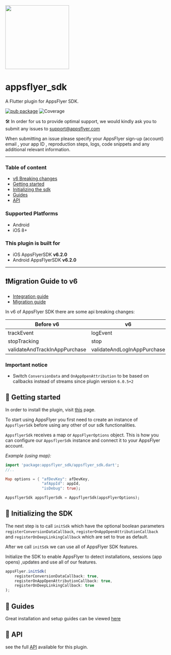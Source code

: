 <img src="https://www.appsflyer.com/wp-content/uploads/2016/11/logo-1.svg"  width="200">

# appsflyer_sdk

A Flutter plugin for AppsFlyer SDK.

[![pub package](https://img.shields.io/pub/v/appsflyer_sdk.svg)](https://pub.dartlang.org/packages/appsflyer_sdk) 
![Coverage](https://raw.githubusercontent.com/AppsFlyerSDK/appsflyer-flutter-plugin/master/coverage_badge.svg)


🛠 In order for us to provide optimal support, we would kindly ask you to submit any issues to support@appsflyer.com


When submitting an issue please specify your AppsFlyer sign-up (account) email , your app ID , reproduction steps, logs, code snippets and any additional relevant information.



---

### Table of content

- [v6 Breaking changes](#v6-breaking-changes)
- [Getting started](#getting-started)
- [Initializing the sdk](#init-sdk)
- [Guides](#guides)
- [API](#api)

### Supported Platforms

- Android
- iOS 8+

### This plugin is built for

- iOS AppsFlyerSDK **v6.2.0**
- Android AppsFlyerSDK **v6.2.0**

---
## <a id="v6-breaking-changes"> **❗Migration Guide to v6**
- [Integration guide](https://support.appsflyer.com//hc/en-us/articles/207032066#introduction)
- [Migration guide](https://support.appsflyer.com/hc/en-us/articles/360011571778)

In v6 of AppsFlyer SDK there are some api breaking changes: 

|Before v6                      | v6                          |
|-------------------------------|-----------------------------|
| trackEvent                    | logEvent                    |
| stopTracking                  | stop                        |
| validateAndTrackInAppPurchase | validateAndLogInAppPurchase |

### Important notice
- Switch `ConversionData` and `OnAppOpenAttribution` to be based on callbacks instead of streams since plugin version `6.0.5+2`

## <a id="getting-started"> **📲 Getting started**

In order to install the plugin, visit [this](https://pub.dartlang.org/packages/appsflyer_sdk#-installing-tab-) page.

To start using AppsFlyer you first need to create an instance of `AppsflyerSdk` before using any other of our sdk functionalities.  

`AppsflyerSdk` receives a map or `AppsFlyerOptions` object. This is how you can configure our `AppsflyerSdk` instance and connect it to your AppsFlyer account.

*Example (using map):*
```dart
import 'package:appsflyer_sdk/appsflyer_sdk.dart';
//..

Map options = { "afDevKey": afDevKey,
                "afAppId": appId,
                "isDebug": true};

AppsflyerSdk appsflyerSdk = AppsflyerSdk(appsFlyerOptions);
```

## <a id="init-sdk"> **🚀 Initializing the SDK**

The next step is to call `initSdk` which have the optional boolean parameters 
`registerConversionDataCallback`, 
`registerOnAppOpenAttributionCallback` and 
`registerOnDeepLinkingCallback` which are set to true as default.

After we call `initSdk` we can use all of AppsFlyer SDK features.

Initialize the SDK to enable AppsFlyer to detect installations, sessions (app opens) ,updates and use all of our features.

```javascript
appsFlyer.initSdk(
    registerConversionDataCallback: true,
    registerOnAppOpenAttributionCallback: true,
    registerOnDeepLinkingCallback: true
);
```

## <a id="guides"> **📖 Guides**

Great installation and setup guides can be viewed [here](/doc/Guides.md)

## <a id="api"> **📑 API**

see the full [API](/doc/API.md) available for this plugin.
